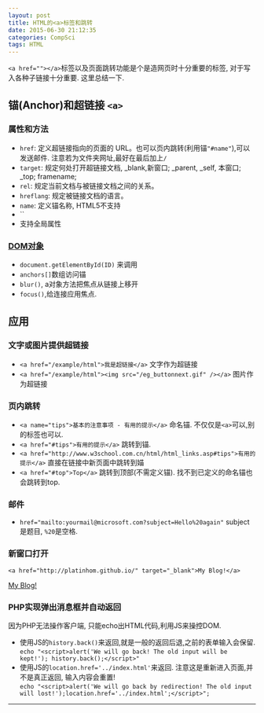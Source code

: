```yaml
---
layout: post
title: HTML的<a>标签和跳转
date: 2015-06-30 21:12:35
categories: CompSci
tags: HTML
---
```


`<a href=""></a>`标签以及页面跳转功能是个是造网页时十分重要的标签, 对于写入各种子链接十分重要. 这里总结一下.

## 锚(Anchor)和超链接 `<a>`

### 属性和方法

- `href`: 定义超链接指向的页面的 URL。也可以页内跳转(利用锚`"#name"`),可以发送邮件. 注意若为文件夹网址,最好在最后加上`/`
- `target`: 规定何处打开超链接文档, _blank,新窗口; _parent, _self, 本窗口; _top; framename;
- `rel`: 规定当前文档与被链接文档之间的关系。
- `hreflang`: 规定被链接文档的语言。
- `name`: 定义锚名称, HTML5不支持
- ``
- 支持全局属性

### [DOM对象](http://www.w3school.com.cn/jsref/dom_obj_anchor.asp)

- `document.getElementById(ID)` 来调用
- `anchors[]`数组访问锚
- `blur()`, a对象方法把焦点从链接上移开
- `focus()`,给连接应用焦点.

## 应用

### 文字或图片提供超链接

- `<a href="/example/html">我是超链接</a>`  文字作为超链接
- `<a href="/example/html"><img src="/eg_buttonnext.gif" /></a>` 图片作为超链接

### 页内跳转

- `<a name="tips">基本的注意事项 - 有用的提示</a>` 命名锚. 不仅仅是`<a>`可以,别的标签也可以.
- `<a href="#tips">有用的提示</a>` 跳转到锚.
- `<a href="http://www.w3school.com.cn/html/html_links.asp#tips">有用的提示</a>` 直接在链接中新页面中跳转到媌
- `<a href="#top">Top</a>` 跳转到顶部(不需定义锚). 找不到已定义的命名锚也会跳转到top.

### 邮件

- `href="mailto:yourmail@microsoft.com?subject=Hello%20again"` subject是题目, `%20`是空格.

### 新窗口打开

`<a href="http://platinhom.github.io/" target="_blank">My Blog!</a>`

<a href="http://platinhom.github.io/" target="_blank">My Blog!</a>



### PHP实现弹出消息框并自动返回
因为PHP无法操作客户端, 只能echo出HTML代码,利用JS来操控DOM.

- 使用JS的`history.back()`来返回,就是一般的返回后退,之前的表单输入会保留.  
`echo "<script>alert('We will go back! The old input will be kept!'); history.back();</script>"`
- 使用JS的`location.href='../index.html'`来返回. 注意这是重新进入页面,并不是真正返回, 输入内容会重置!  
`echo "<script>alert('We will go back by redirection! The old input will lost!');location.href='../index.html';</script>";`

---
